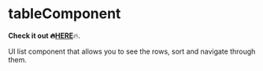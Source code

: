 # tableComponent

<b>Check it out :fire:<a href="https://matsta25.github.io/tableComponent/index.html">HERE</a></b>:fire:.


UI list component that allows you to see the rows, sort and navigate through them.
